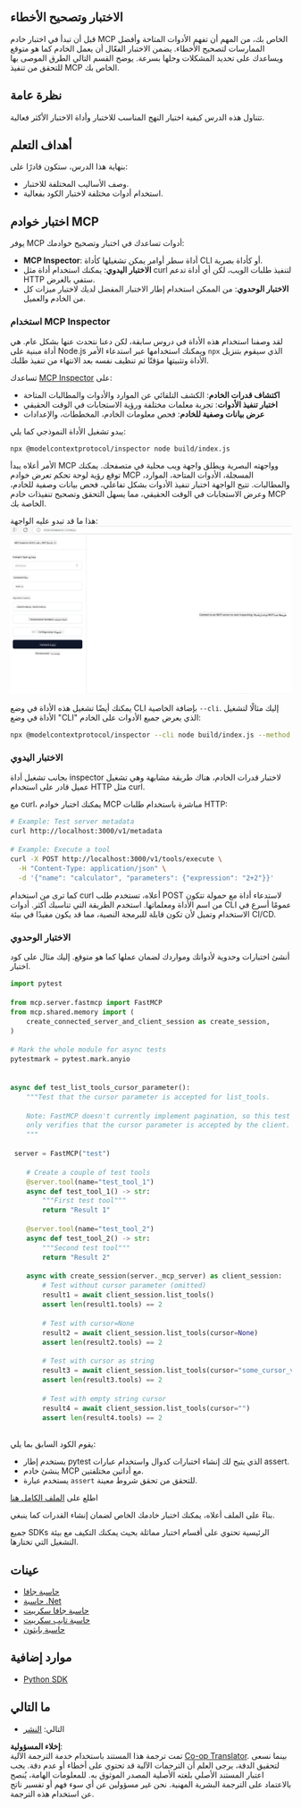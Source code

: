 <!--
CO_OP_TRANSLATOR_METADATA:
{
  "original_hash": "4e34e34e84f013e73c7eaa6d09884756",
  "translation_date": "2025-07-04T15:40:33+00:00",
  "source_file": "03-GettingStarted/08-testing/README.md",
  "language_code": "ar"
}
-->
## الاختبار وتصحيح الأخطاء

قبل أن تبدأ في اختبار خادم MCP الخاص بك، من المهم أن تفهم الأدوات المتاحة وأفضل الممارسات لتصحيح الأخطاء. يضمن الاختبار الفعّال أن يعمل الخادم كما هو متوقع ويساعدك على تحديد المشكلات وحلها بسرعة. يوضح القسم التالي الطرق الموصى بها للتحقق من تنفيذ MCP الخاص بك.

## نظرة عامة

تتناول هذه الدرس كيفية اختيار النهج المناسب للاختبار وأداة الاختبار الأكثر فعالية.

## أهداف التعلم

بنهاية هذا الدرس، ستكون قادرًا على:

- وصف الأساليب المختلفة للاختبار.
- استخدام أدوات مختلفة لاختبار الكود بفعالية.

## اختبار خوادم MCP

يوفر MCP أدوات تساعدك في اختبار وتصحيح خوادمك:

- **MCP Inspector**: أداة سطر أوامر يمكن تشغيلها كأداة CLI أو كأداة بصرية.
- **الاختبار اليدوي**: يمكنك استخدام أداة مثل curl لتنفيذ طلبات الويب، لكن أي أداة تدعم HTTP ستفي بالغرض.
- **الاختبار الوحدوي**: من الممكن استخدام إطار الاختبار المفضل لديك لاختبار ميزات كل من الخادم والعميل.

### استخدام MCP Inspector

لقد وصفنا استخدام هذه الأداة في دروس سابقة، لكن دعنا نتحدث عنها بشكل عام. هي أداة مبنية على Node.js ويمكنك استخدامها عبر استدعاء الأمر `npx` الذي سيقوم بتنزيل الأداة وتثبيتها مؤقتًا ثم تنظيف نفسه بعد الانتهاء من تنفيذ طلبك.

تساعدك [MCP Inspector](https://github.com/modelcontextprotocol/inspector) على:

- **اكتشاف قدرات الخادم**: الكشف التلقائي عن الموارد والأدوات والمطالبات المتاحة
- **اختبار تنفيذ الأدوات**: تجربة معلمات مختلفة ورؤية الاستجابات في الوقت الحقيقي
- **عرض بيانات وصفية للخادم**: فحص معلومات الخادم، المخططات، والإعدادات

يبدو تشغيل الأداة النموذجي كما يلي:

```bash
npx @modelcontextprotocol/inspector node build/index.js
```

الأمر أعلاه يبدأ MCP وواجهته البصرية ويطلق واجهة ويب محلية في متصفحك. يمكنك توقع رؤية لوحة تحكم تعرض خوادم MCP المسجلة، الأدوات المتاحة، الموارد، والمطالبات. تتيح الواجهة اختبار تنفيذ الأدوات بشكل تفاعلي، فحص بيانات وصفية للخادم، وعرض الاستجابات في الوقت الحقيقي، مما يسهل التحقق وتصحيح تنفيذات خادم MCP الخاصة بك.

هذا ما قد تبدو عليه الواجهة: ![Inspector](../../../../translated_images/connect.141db0b2bd05f096fb1dd91273771fd8b2469d6507656c3b0c9df4b3c5473929.ar.png)

يمكنك أيضًا تشغيل هذه الأداة في وضع CLI بإضافة الخاصية `--cli`. إليك مثالًا لتشغيل الأداة في وضع "CLI" الذي يعرض جميع الأدوات على الخادم:

```sh
npx @modelcontextprotocol/inspector --cli node build/index.js --method tools/list
```

### الاختبار اليدوي

بجانب تشغيل أداة inspector لاختبار قدرات الخادم، هناك طريقة مشابهة وهي تشغيل عميل قادر على استخدام HTTP مثل curl.

مع curl، يمكنك اختبار خوادم MCP مباشرة باستخدام طلبات HTTP:

```bash
# Example: Test server metadata
curl http://localhost:3000/v1/metadata

# Example: Execute a tool
curl -X POST http://localhost:3000/v1/tools/execute \
  -H "Content-Type: application/json" \
  -d '{"name": "calculator", "parameters": {"expression": "2+2"}}'
```

كما ترى من استخدام curl أعلاه، تستخدم طلب POST لاستدعاء أداة مع حمولة تتكون من اسم الأداة ومعلماتها. استخدم الطريقة التي تناسبك أكثر. أدوات CLI عمومًا أسرع في الاستخدام وتميل لأن تكون قابلة للبرمجة النصية، مما قد يكون مفيدًا في بيئة CI/CD.

### الاختبار الوحدوي

أنشئ اختبارات وحدوية لأدواتك ومواردك لضمان عملها كما هو متوقع. إليك مثال على كود اختبار.

```python
import pytest

from mcp.server.fastmcp import FastMCP
from mcp.shared.memory import (
    create_connected_server_and_client_session as create_session,
)

# Mark the whole module for async tests
pytestmark = pytest.mark.anyio


async def test_list_tools_cursor_parameter():
    """Test that the cursor parameter is accepted for list_tools.

    Note: FastMCP doesn't currently implement pagination, so this test
    only verifies that the cursor parameter is accepted by the client.
    """

 server = FastMCP("test")

    # Create a couple of test tools
    @server.tool(name="test_tool_1")
    async def test_tool_1() -> str:
        """First test tool"""
        return "Result 1"

    @server.tool(name="test_tool_2")
    async def test_tool_2() -> str:
        """Second test tool"""
        return "Result 2"

    async with create_session(server._mcp_server) as client_session:
        # Test without cursor parameter (omitted)
        result1 = await client_session.list_tools()
        assert len(result1.tools) == 2

        # Test with cursor=None
        result2 = await client_session.list_tools(cursor=None)
        assert len(result2.tools) == 2

        # Test with cursor as string
        result3 = await client_session.list_tools(cursor="some_cursor_value")
        assert len(result3.tools) == 2

        # Test with empty string cursor
        result4 = await client_session.list_tools(cursor="")
        assert len(result4.tools) == 2
    
```

يقوم الكود السابق بما يلي:

- يستخدم إطار pytest الذي يتيح لك إنشاء اختبارات كدوال واستخدام عبارات assert.
- ينشئ خادم MCP مع أداتين مختلفتين.
- يستخدم عبارة `assert` للتحقق من تحقق شروط معينة.

اطلع على [الملف الكامل هنا](https://github.com/modelcontextprotocol/python-sdk/blob/main/tests/client/test_list_methods_cursor.py)

بناءً على الملف أعلاه، يمكنك اختبار خادمك الخاص لضمان إنشاء القدرات كما ينبغي.

جميع SDKs الرئيسية تحتوي على أقسام اختبار مماثلة بحيث يمكنك التكيف مع بيئة التشغيل التي تختارها.

## عينات

- [حاسبة جافا](../samples/java/calculator/README.md)
- [حاسبة .Net](../../../../03-GettingStarted/samples/csharp)
- [حاسبة جافا سكريبت](../samples/javascript/README.md)
- [حاسبة تايب سكريبت](../samples/typescript/README.md)
- [حاسبة بايثون](../../../../03-GettingStarted/samples/python)

## موارد إضافية

- [Python SDK](https://github.com/modelcontextprotocol/python-sdk)

## ما التالي

- التالي: [النشر](../09-deployment/README.md)

**إخلاء المسؤولية**:  
تمت ترجمة هذا المستند باستخدام خدمة الترجمة الآلية [Co-op Translator](https://github.com/Azure/co-op-translator). بينما نسعى لتحقيق الدقة، يرجى العلم أن الترجمات الآلية قد تحتوي على أخطاء أو عدم دقة. يجب اعتبار المستند الأصلي بلغته الأصلية المصدر الموثوق به. للمعلومات الهامة، يُنصح بالاعتماد على الترجمة البشرية المهنية. نحن غير مسؤولين عن أي سوء فهم أو تفسير ناتج عن استخدام هذه الترجمة.
